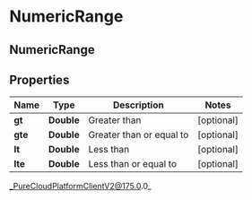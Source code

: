 # NumericRange

## NumericRange

## Properties

|Name | Type | Description | Notes|
|------------ | ------------- | ------------- | -------------|
| **gt** | **Double** | Greater than | [optional] |
| **gte** | **Double** | Greater than or equal to | [optional] |
| **lt** | **Double** | Less than | [optional] |
| **lte** | **Double** | Less than or equal to | [optional] |



_PureCloudPlatformClientV2@175.0.0_
